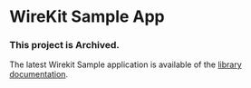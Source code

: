 # WireKit Sample App

### This project is Archived.  
The latest Wirekit Sample application is available of the [library documentation](https://github.com/afterxleep/WireKit/tree/main/docs/ExampleApp).
